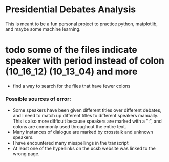 # Presidential Debates Analysis

This is meant to be a fun personal project to practice python, matplotlib, and maybe some machine learning.

# todo some of the files indicate speaker with period instead of colon (10_16_12) (10_13_04) and more
- find a way to search for the files that have fewer colons

### Possible sources of error:
- Some speakers have been given different titles over different debates, and I need to match up different titles to different speakers manually. This is also more difficult because speakers are marked with a ":", and colons are commonly used throughout the entire text.
- Many instances of dialogue are marked by crosstalk and unknown speakers.
- I have encountered many misspellings in the transcript
- At least one of the hyperlinks on the ucsb website was linked to the wrong page.
